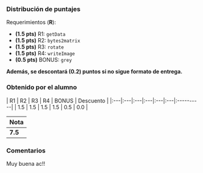 ﻿### Distribución de puntajes

Requerimientos (**R**):

* **(1.5 pts)** R1: `getData`
* **(1.5 pts)** R2: `bytes2matrix`
* **(1.5 pts)** R3: `rotate` 
* **(1.5 pts)** R4: `writeImage`
* **(0.5 pts)** BONUS: `grey`

**Además, se descontará (0.2) puntos si no sigue formato de entrega.**

### Obtenido por el alumno
| R1 | R2 | R3 | R4 | BONUS | Descuento |
|:---|:---|:---|:---|:---|:---|:----------|
| 1.5 | 1.5 | 1.5 | 1.5 | 0.5 | 0.0 |

| Nota |
|:-----|
| **7.5** |

### Comentarios

Muy buena ac!!
